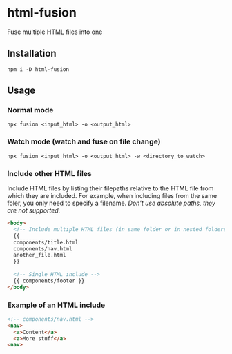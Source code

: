 # html-fusion
Fuse multiple HTML files into one

## Installation
`npm i -D html-fusion`

## Usage
### Normal mode
`npx fusion <input_html> -o <output_html>`

### Watch mode (watch and fuse on file change)
`npx fusion <input_html> -o <output_html> -w <directory_to_watch>`

### Include other HTML files
Include HTML files by listing their filepaths relative to the HTML file from which they are included.
For example, when including files from the same foler, you only need to specify a filename.
*Don't use absolute paths, they are not supported.*

```html
<body>
  <!-- Include multiple HTML files (in same folder or in nested folders) -->
  {{
  components/title.html
  components/nav.html
  another_file.html
  }}
  
  <!-- Single HTML include -->
  {{ components/footer }}
</body>
```

### Example of an HTML include
```html
<!-- components/nav.html -->
<nav>
  <a>Content</a>
  <a>More stuff</a>
<nav>
```

